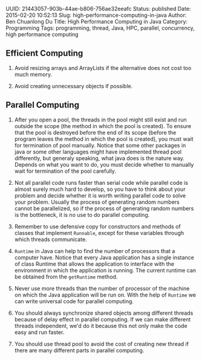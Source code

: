 UUID: 21443057-903b-44ae-b806-756ae32eeafc
Status: published
Date: 2015-02-20 10:52:13
Slug: high-performance-computing-in-java
Author: Ben Chuanlong Du
Title: High Performance Computing in Java
Category: Programming
Tags: programming, thread, Java, HPC, parallel, concurrency, high performance computing

## Efficient Computing

1. Avoid resizing arrays and ArrayLists if the alternative does not cost
too much memory.

2. Avoid creating unnecessary objects if possible.

## Parallel Computing

1. After you open a pool, the threads in the pool might still exist and
run outside the scope (the method in which the pool is created). To
ensure that the pool is destroyed before the end of its scope
(before the program leaves the method in which the pool is created),
you must wait for termination of pool manually. Notice that some
other packages in java or some other languages might have
implemented thread pool differently, but generaly speaking, what
java does is the nature way. Depends on what you want to do, you
must decide whether to manually wait for termination of the pool
carefully.

2. Not all parallel code runs faster than serial code while parallel
code is almost surely much hard to develop, so you have to think
about your problem and decide whether it is worth writing parallel
code to solve your problem. Usually the process of generating random
numbers cannot be parallelized, so if the process of generating
random numbers is the bottleneck, it is no use to do parallel
computing.

3. Remember to use defensive copy for constructors and methods of
classes that implement `Runnable`, except for these variables
through which threads communicate.

4. `Runtime` in Java can help to find the number of processors that a
computer have. Notice that every Java application has a single
instance of class Runtime that allows the application to interface
with the environment in which the application is running. The
current runtime can be obtained from the `getRuntime` method.

5. Never use more threads than the number of processor of the machine
on which the Java application will be run on. With the help of
`Runtime` we can write universal code for parallel computing.

6. You should always synchronize shared objects among different threads
because of delay effect in parallel computing. If we can make
different threads independent, we'd do it because this not only make
the code easy and run faster.

7. You should use thread pool to avoid the cost of creating new thread
if there are many different parts in parallel computing.


